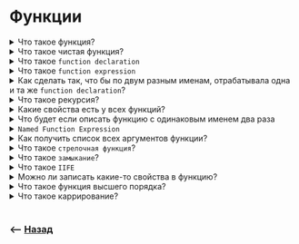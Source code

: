 # Функции  

<details>
<summary> Что такое функция?</summary>

![illustration](https://raw.githubusercontent.com/webster6667/documentation/master/documentation-data/illustrations/dd-up.svg)

🎯 Объект, принимающий в себя аргументы, взаимодействует с ними и что-то возвращает          
🎯 Если не указать `return`, вернет `undefined`  

![illustration](https://raw.githubusercontent.com/webster6667/documentation/master/documentation-data/illustrations/dd-down.svg)

</details>

<details>
<summary> Что такое чистая функция?</summary>

![illustration](https://raw.githubusercontent.com/webster6667/documentation/master/documentation-data/illustrations/dd-up.svg)

Функция которая при постоянном вызове с одними и теми же аргументами, будет давать один и тот же результат, без сайд эффектов    

<details>
<summary> <sup>⭐</sup>❓ Что такое сайд эффект?</summary>

---

Побочный эффект функции:    

&emsp;&emsp; 🎯 Это когда результат работы функции, зависит от сторонних внешних данных  
&emsp;&emsp;&emsp;&emsp;  👆 Например `localStorage`  

&emsp;&emsp; 🎯 Или когда функция внутри себя изменяет какие-то внешние данные, не явно меняя среду разработки    
&emsp;&emsp;&emsp;&emsp; 👆 Например мутируют объекты, с которыми дальше ведеться работа

---

</details>

<details>
<summary> 🧠 Образ для заучивания</summary>

---

Продавец

🎯 Чистый, когда даешь одну и ту же сумму, всегда дает один и тот же товар         
🎯 Мутный, которому даешь одну и ту же сумму, но в зависимости от его побочных эффектов (нужны деньги, плохие поставки), может возвращать товар разного качества       


---

</details>

![illustration](https://raw.githubusercontent.com/webster6667/documentation/master/documentation-data/illustrations/dd-down.svg)

</details>

<details>
<summary> Что такое <code>function declaration</code></summary>

![illustration](https://raw.githubusercontent.com/webster6667/documentation/master/documentation-data/illustrations/dd-up.svg)

Функция обьявленная в основном потоке кода которая    
🎯 Обязательно должна иметь имя  

🎯 Доступна в своей области видимости, еще до выполнения кода      
&emsp;&emsp; 👆 Что позволяет обращатся к ним в основном потоке кода, еще до объявления     

&emsp;&emsp; 👆 Считаю что это особенность которую нужно знать, но не использовать, так как она не совсем явная  

```javascript
function myFunction() {
    console.log('function declaration')
}
```

<details>
<summary> <sup>⭐</sup>❓ Что вернет данная функция?</summary>

---

```javascript
const isDev = true

getEnv() // ?

if (isDev) {
    
    function getEnv() {
        console.log('is dev env')
    }
    
} else {

    function getEnv() {
        console.log('is prod env')
    }
    
}
```

<details>
<summary> ✅ Ответ</summary>

---

`getEnv is not a function`, к `function declarations` можно обратится до ее объявления, только если она не находится в блочной области видимости  

---

</details>

---

</details>

<details>
<summary> 🧠 Образ для заучивания</summary>

---

Что задекларированно пером, не перепишешь топором

---

</details>

![illustration](https://raw.githubusercontent.com/webster6667/documentation/master/documentation-data/illustrations/dd-down.svg)

</details>

<details>
<summary> Что такое <code>function expression</code></summary>

![illustration](https://raw.githubusercontent.com/webster6667/documentation/master/documentation-data/illustrations/dd-up.svg)

Функция объявленна как чать выражения    
&emsp;&emsp; 👆 На пример оператором присваивания переменной внутри другой функции      
  

🎯 Может быть обьявленна без имени    
&emsp;&emsp; 👆 Так как в случаи отсутсвия имени, берется название переменной в которой она была обьявленна     

🎯 Не доступна до ее объявления  

```javascript
const fnExpression = function () {
    console.log('function declaration')
}
```

<details>
<summary> <sup>⭐</sup>❓ Для чего нужны <code>function expression</code></summary>

---

Для использования условных функций  

```javascript
const isAuth = true

const authUsersHandler = function () {
    console.log('is auth user')
}

const guestHandler = function () {
    console.log('is guest')
}

const callback = isAuth ? authUsersHandler : guestHandler
```

---

</details>

<details>
<summary> 🧠 Образ для заучивания</summary>

---

Экспресс вариант, как черновой, который можно перезаписать   

---

</details>

![illustration](https://raw.githubusercontent.com/webster6667/documentation/master/documentation-data/illustrations/dd-down.svg)

</details>

<details>
<summary> Как сделать так, что бы по двум разным именам, отрабатывала одна и та же <code>function declaration</code>?</summary>

![illustration](https://raw.githubusercontent.com/webster6667/documentation/master/documentation-data/illustrations/dd-up.svg)

```javascript
function getClearNumber(number) {  
    return parseInt(number)
}

// ?

getClearNumber('10px') // 10
getClearInt('10px')    // 10
```

<details>
<summary> ✅ Ответ</summary>

---

Поместисть в переменную ссылку на `function declaration`  

```javascript
function getClearNumber(number) {  
    return parseInt(number)
}

const getClearInt = getClearNumber

console.log(getClearNumber('10px')) // 10
console.log(getClearInt('10px'))    // 10
```

---

</details>

![illustration](https://raw.githubusercontent.com/webster6667/documentation/master/documentation-data/illustrations/dd-down.svg)

</details>

<details>
<summary> Что такое рекурсия?</summary>

![illustration](https://raw.githubusercontent.com/webster6667/documentation/master/documentation-data/illustrations/dd-up.svg)

Вызов функции самой себя

<details>
<summary> <sup>⭐</sup>❓ Что такое выход из рекурсии?</summary>

---

Условие, при котором функция перестанет бесконечный вызов самой себя  

---

</details>

<details>
<summary> <sup>⭐</sup>❓ Что будет если не реализовать выход из рекурсии </summary>

---

Переполниться стек вызовов, и выпадет ошибка

---

</details>

<details>
<summary> <sup>⭐</sup>❓ По какой логике работает рекурсия?</summary>

---

🎯 В первом колстеке задается создается выход из рекурсии         
🎯 Далее мы заходим в рекурсию с какими-то даннымы   
🎯 Далее функция отрабатывает    
🎯 Записывает куда-то результат своей работы      
🎯 После чего опять вызывает саму себя           
🎯 Уже с новыми данными для выхода из рекурсии    
&emsp;&emsp; 👆 Дочерним объектом, массивом, индексом итерации       
🎯 В последней итерации, если условия выхода из рекурсии верны  
🎯 Функция возвращает сложенный результат последовательно отработавших вызовов стека

---

</details>

<details>
<summary> <sup>⭐</sup>❓ Приведи примеры рекурсий</summary>

---

```javascript
// Умножение первого аргумента самого на себя n кол-во раз    
function pow(number, count) {
    let res = 0
    
    if (count > 0) {
        res += pow(number, count - 1)
    } else {
        return res
    }
     
}

console.log(pow(2, 2))
```

---

</details>

<details>
<summary> <sup>⭐</sup>❓ Сократи написание этой функции в тернарник</summary>

---

```javascript
// Умножение первого аргумента самого на себя n кол-во раз    
function pow(x, n) {
    return (n == 1) ? x : (x * pow(x, n - 1));
}

pow(2, 3)
```

---

</details>

<details>
<summary> <sup>⭐</sup>❓ Разложи стек вызовов</summary>

---

`???`

---

</details>

<details>
<summary> <sup>⭐</sup>❓ В каком случаи рекурсии являются лучшим решением?</summary>

---

При работе с структурой данных, повтрояющиейся в глубину неизвестное кол-во раз  

---

</details>

<details>
<summary> <sup>⭐</sup>❓ Приведи пример</summary>

---

<details>
<summary> ✅ Обход рекурсивных массивов</summary>

---

Например посчитать кол-во лайков у всех объектов

```typescript
interface Category {
    id: number,
    name: string,
    likes: number,
    children: A[] | string
}

const categoryList: Category[]  = [
    {
        id: 1,
        name: 'Browser',
        likes: 1,
        children: [
            {
                id: 1,
                name: 'HTML',
                likes: 1,
                children: [
                    {
                        id: 1,
                        name: 'DOM',
                        likes: 1,
                        children: [
                            {
                                id: 1,
                                name: 'dom-editing',
                                likes: 1,
                                children: 'Dom Element Editing',
                            },
                            {
                                id: 2,
                                likes: 1,
                                name: 'dom-element-attr',
                                children: 'Dom Element Attributes'
                            }
                        ],
                    },
                    {
                        id: 2,
                        name: 'Render',
                        likes: 1,
                        children: 'Browser Render'
                    }
                ],
            }
        ]
    },
    {
        id: 2,
        name: 'Backend',
        likes: 1,
        children: 'Backend content'
    }
]


function countCategorysLikes(category: Category[]) {
    let likesCount = 0;
    
    for (let i = 0; i < category.length; i++ ) {
        const itemCategory = category[i]
        
        likesCount += itemCategory.likes
        
        if (Array.isArray(itemCategory.children)) {
            const childLikesCount = countCategorysLikes(itemCategory.children)

            likesCount += childLikesCount
        }
    }
    
    return likesCount
    
}

countCategorysLikes(categoryList);
```

---


</details>

<details>
<summary> ✅ Поиск в <code>Linked List</code> структуре</summary>

---

```javascript
class Node {
    constructor(data) {
        this.data = data;
        this.next = null;
    }
}

class LinkedList {
    constructor() {
        this.head = null;
        this.tail = null;
        this.size = 0; 
    }
    
    append(data) {
        const newNode = new Node(data); 
        const isLinkedListEmpty = !this.head || !this.tail

        if (isLinkedListEmpty) {
            this.head = newNode;
            this.tail = newNode;
        } else {
            // Записываем в next предыдущей последней ноды новую ноду
            this.tail.next = newNode
            
            // Делаем новую ноду хвостом списка, с next === null
            this.tail = newNode
        }

        this.size++;
        
        return this
    }
}


```

---

</details>

<details>
<summary> ✅ Сравнение объектов</summary>

---

```javascript
const obj1 = {
    name: 'first object',
    children: {
        name: 'child',
        children: 'content'
    },
}

const obj2 = {
    name: 'first object',
    children: {
        name: 'child',
        children: 'content'
    },
}

const isObject = (data) => {
    return data !== null && typeof data === 'object'
}

const isObjectEqual = (object1, object2) => {
    let isEqual = true
    const firstObjectLength = Object.keys(object1).length
    const secondObjectLength = Object.keys(object2).length
    
    const isObjectsHasNotTheSameLength = firstObjectLength !== secondObjectLength
    
    if (isObjectsHasNotTheSameLength) {
        isEqual = false
    } else {
        
        for(let object1Key of Object.keys(object1)) {
            console.log(object1Key, 'comparable key');
            const object1Value = object1[object1Key]
            const object2Value = object2[object1Key]
            const hasObjectValues = isObject(object1Value) && isObject(object2Value)
            const hasTheSameTypes = typeof object1Value === typeof object2Value
            
            if (hasObjectValues) {
                isEqual = isObjectEqual(object1Value, object2Value);
            } else if (hasTheSameTypes) {
                isEqual = object1Value === object2Value
            } else {
                isEqual = false;
            }

            if (!isEqual) {break}
            
        }
        
    }
    
    return isEqual
}

console.log(isObjectEqual(obj1, obj2))
```

---

</details>

---

</details>



![illustration](https://raw.githubusercontent.com/webster6667/documentation/master/documentation-data/illustrations/dd-down.svg)


</details>

<details>
<summary> Какие свойства есть у всех функций?</summary>

![illustration](https://raw.githubusercontent.com/webster6667/documentation/master/documentation-data/illustrations/dd-up.svg)

🎯 `name`        
👆 Контекстное имя функции  
  

<details>
<summary> <sup>⭐</sup>❓ Что вернет свойство <code>name</code>, в данном случаи</summary>

---

```javascript
let sayHi = function() {
  alert("Hi");
};

alert(sayHi.name); // sayHi  
```

<details>
<summary> ✅ Ответ</summary>

---

`sayHi`, хоть функция и без имени, `js` пытается определить ее из контекста(`контекстное имя`)  

---

</details>

---


</details>

<br>

🎯 `length`  
👆 Кол-во объявленных аргументов в момент объявления  
  
<details>
<summary> <sup>⭐</sup>❓ Чему будет равно <code>length</code>, в следующих вызовах</summary>  

---

```javascript
function f1(a) {}
function f2(a, b) {}
function f3(a, b, ...more) {}

alert(f1.length); // 1
alert(f2.length); // 2
alert(f3.length); // 2
```

<details>
<summary> ✅ Ответ</summary>

---

`length` возвращает только кол-во аргументов описанных во время объявления  
👆 `...rest`, в данном случаи не идет в счет, так как это остаточные не объявленные параметры, и могут быть пустыми

---

</details>

---

</details>

<details>
<summary> <sup>⭐</sup>❓ Как получить полный список аргументов когда они уже все проброшены?</summary>

---

Только в момент выполнения функции, испольузуюя псевдомассив `argumants.length`  

---

</details>

<details>
<summary> 🧠 Образ для заучивания</summary>

---

Паспорт, в котором прописаны Имя и возрост  

В нашем случаи `name` и `length`  

---

</details>

![illustration](https://raw.githubusercontent.com/webster6667/documentation/master/documentation-data/illustrations/dd-down.svg)

</details>


<details>
<summary> Что будет если описать функцию с одинаковым именем два раза</summary>

![illustration](https://raw.githubusercontent.com/webster6667/documentation/master/documentation-data/illustrations/dd-up.svg)

Одна перезатрет другую  

![illustration](https://raw.githubusercontent.com/webster6667/documentation/master/documentation-data/illustrations/dd-down.svg)

</details>

<details>
<summary><code>Named Function Expression</code></summary>

![illustration](https://raw.githubusercontent.com/webster6667/documentation/master/documentation-data/illustrations/dd-up.svg)

<details>
<summary> <sup>⭐</sup>❓ Как можно обеспечить вызов одной и той же функции, используя для этого разные имена?</summary>

---

```javascript
const myFn = function() {
    return myFn.name
}

// MyFn1
// MyFn2
// MyFn3
```

<details>
<summary> ✅ Ответ</summary>

---

Создаем `Function Expression`, и раскладываем ее по разным переменным

```javascript
const myFn = function getName() {
    return getName.name
}

let MyFn1 = myFn
let MyFn2 = myFn
let MyFn3 = myFn
```

---

</details>

---

</details>

<details>
<summary> <sup>⭐</sup>❓ Что вернет данная функция</summary>

---

```javascript
let data = function() {
    return data.name
}

let fnInstance = data

data = []

console.log(fnInstance())
```

<details>
<summary> ✅ Ответ</summary>

---

`Cannot read propery of null`, так как `name` берется из конкретной переменной `fn`, которая удаляется  

---

</details>

---

</details>

<details>
<summary> <sup>⭐</sup>❓ Как избежать подобной проблеммы?</summary>

---

Использовать `Named Function Expression` 

```javascript
let data = function getName() {
    return getName.name
}

let fnInstance = data

data = []

console.log(fnInstance())
```

---


</details>

<details>
<summary> <sup>⭐</sup>❓ Что такое <code>Named Function Expression</code></summary>

---

Функция объявленная внутри переменной с фиксированным именем, вне зависимости от того в какой переменной она находится    

```javascript
const fn = function myFn() {
    // ...
}
```

---

</details>

<details>
<summary> <sup>⭐</sup>❓ Зачем нужна <code>Named Function Expression</code></summary>

---

🎯 `Named Function Expression` гарантирует корректное обращение функции самой к себе   
&emsp;&emsp; 👆 Даже если функция будет перемещенна в переменную с другим именем

🎯 Может улучшить читабильность и ясность кода  

```javascript
// Числа фибоначи, каждое след число, равно сумму двух предыдущих     
// Функция должна получить какое число лежит с индексом n, в фибоначи массиве
// [0, 1, 1, 2]
// Рекурсия наполняет стек от искомого индекса до тех пор пока не дойдем до 1 + 1  
// После стек начинает отрабатывать пока не дойдет до получения двух пред чисел, и вернет их сумму  
const findFibonacciNumByIndex = function getFibonacciNumByIndex(n) {

    if (n <= 1) {
        return n;
    } else {
        return getFibonacciNumByIndex(n - 1) + getFibonacciNumByIndex(n - 2);
    }
    
}

const findFibonacci = findFibonacciNumByIndex

findFibonacci(8)
```

---


</details>

<details>
<summary> <sup>⭐</sup>❓ Почему бы не использовать <code>this</code> для получения данных из функции?</summary>

---

Контекст слишком динамичен, и обращение к данным функции из контекста, может привести к трудно уловимым багам  

---

</details>

<details>
<summary> <sup>⭐</sup>❓ Напиши <code>NFE</code> используя функцию стрелку</summary>

---

Немогу, так как за функцией стрелкой нельзя строго закрепить имя, без привязке к переменной   

---

</details>

![illustration](https://raw.githubusercontent.com/webster6667/documentation/master/documentation-data/illustrations/dd-down.svg)

</details>

<details>
<summary> Как получить список всех аргументов функции?</summary>

![illustration](https://raw.githubusercontent.com/webster6667/documentation/master/documentation-data/illustrations/dd-up.svg)

🎯 Они лежат в псевдо массиве `arguments`      
🎯 Так же их можно получить в полноценном массиве, используя оператор `rest`

<details>
<summary> <sup>⭐</sup>❓ Почему <code>arguments</code>, называеться псевдо массивом </summary>

---

Имеет масиво образную структуру, но не являеться полноценным массивом, так не содержит всех методов массива   

---

</details>

<details>
<summary> <sup>⭐</sup>❓ Как сделать из <code>arguments</code> полноценный массив?</summary>

---

Закинуть в метод `Array.from(arguments)`, который преобразует псевдомассив в массив

---

</details>

<details>
<summary> <sup>⭐</sup>❓ Что вернет данный код?</summary>

---

```javascript
const myFn = (a, b, c) => {
    console.log(arguments)
}
```

<details>
<summary> ✅ Ответ</summary>

---

Ошибку, так как у функции стрелки нет своего `arguments`

---

</details>

---

</details>

<details>
<summary> <sup>⭐</sup>❓ Как получить список всех аргументов у стрелки?  </summary>

---

Используя оператор `rest`

---

</details>

![illustration](https://raw.githubusercontent.com/webster6667/documentation/master/documentation-data/illustrations/dd-down.svg)

</details>

<details>
<summary> Что такое <code>стрелочная функция</code>?</summary>

![illustration](https://raw.githubusercontent.com/webster6667/documentation/master/documentation-data/illustrations/dd-up.svg)

Более лаконичный способ объявления `function expression`, с рядом особенностей  

🎯 Не имеет собственного `this`      
&emsp;&emsp; 👆 Берет `this` объекта, в котором объявлен  

🎯 Не имеют своего `arguments`       

🎯 Не могут быть конструктором     
&emsp;&emsp; 👆 Вызванны с `new`    
  
🎯 Не имеют своего `super`    
&emsp;&emsp; 👆 Обращаеться к `super` родительской функции  

<details>
<summary> <sup>⭐</sup>❓ Что вернет данный код?</summary>

---

```javascript
const user = {
    name: 'Ben ',
    age: 22,
    getFullInfo() {
       
        const getClearName = function () {
             return `${this.name}`.trim()
        }

        return `${getClearName()} ${this.age}`
    }
}

console.log(user.getFullInfo()); 
```

<details>
<summary> ✅ Ответ</summary>

---

`undefined 22`, т.к `getClearName` создает свой контекст, и не имеет доступа к контексту `user` 

---

</details>

---

</details>

<details>
<summary> <sup>⭐</sup>❓ Как это исправить?</summary>

---

Использовать функции стрелки, которые не создают свой контекст, вместо чего берут родительский      

---

</details>

<details>
<summary> <sup>⭐</sup>❓ В каких случая функции стрелки практичней всего?</summary>

---


🎯 При создании функций внутри метода, которым нужен доступ к контексту метода          
&emsp;&emsp; 👆 Позволяет избежать потери контекста, который может произойти при использовании обычной функции имеющей свой контекст

🎯 При объявление колбеков (например для таймаутов)  
&emsp;&emsp; 👆 Подхваченный родительски контекст во время объявления не будет потерян  

🎯 Во всех случаях когда нет необходимости в возможностях обычной функции      
&emsp;&emsp; 👆 Т.к стрелки легковесней и читабильней  
  

---

</details>

<br>

<details>
<summary> 🧠 Образ для заучивания</summary>

---

Летит быстро как стрела, за счет того, что не тянет за собой ничего своего, берет все родительское  

---

</details>



![illustration](https://raw.githubusercontent.com/webster6667/documentation/master/documentation-data/illustrations/dd-down.svg)

</details>

<details>
<summary> Что такое <code>замыкание</code>?</summary>

![illustration](https://raw.githubusercontent.com/webster6667/documentation/master/documentation-data/illustrations/dd-up.svg)

Прием программирования, где одна функция оборачивает другую функцию, раскрывая нам следующие возможности: 

🎯 Сохранения состояние работы экземпляра         
🎯 Инкапсуляция и защита данных от внешнего воздействия  
🎯 Совершенствование обернутых функций декораторами

<details>
<summary> <sup>⭐</sup>❓ Почему замыкани хранит состояние?</summary>

---

🎯 В `JS`, после того как функция отработала, все переменные внутри нее очищаются сборщиком мусора    
&emsp;&emsp; 👆 Это происходит из за потери достижимости этих переменных

🎯 В случаи с замыканием, при инициализации функции обертки мы сразу же объявляем и возвращаем функцию, но не вызываем ее    
🎯 Хоть дочерняя функция не вызванна, она обращается к переменным созданным в функции обертки  
🎯 Таким образом переменные обьявленные в функции обертке, не теряют достижимость, и к ним всегда идет обращение      
🎯 По этому сборщик мусора не обнуляет состояние этих переменных      
🎯 А дочерние функции могут мутировать состояние этих переменных  

---

</details>

<br>

<details>
<summary> 🧠 Образ для заучивания</summary>

---

Замочек, который замыкает в себе состояние переменных  

---

</details>

![illustration](https://raw.githubusercontent.com/webster6667/documentation/master/documentation-data/illustrations/dd-down.svg)

</details>

<details>
<summary> Что такое <code>IIFE</code></summary>

![illustration](https://raw.githubusercontent.com/webster6667/documentation/master/documentation-data/illustrations/dd-up.svg)

Анонимная самовызывающейся функция

🎯 Синтаксис `(fn)()`      
&emsp;&emsp; 👆 Вместо fn, наша функция `() => {}`    

<details>
<summary> <sup>⭐</sup>❓ Для чего нужна <code>IIFE</code></summary>

---

🎯 Раньше использовалось для реализации модулей с инкапсулированной логикой        


<details>
<summary> 🎯 Сейчас можно использовать для получения функции хранящей состояние в замыкании, избегая лишнего вызова функции оберкти </summary>

----

```javascript
const a = (() => {
    let i = 1
   
   const fn = (a) => {
        return i += a 
   }
   
   return fn
})()

console.log(a(5))
console.log(a(5))
console.log(a(5))
```

----

</details>

<br>

<details>
<summary> 🎯 Реализовать работу с <code>async/await</code> внутри функции, не блокируя основной поток, и избежать лишних оберток и вызовов </summary>

----

```jsx
let successAnalitikSendedCount = 0;

const Component = () => {
    const [value, setValue] = useState('')
    
    const changeHandler = (e) => {
        
        const sendAnaliticData = async () => {
            
           try {
              await axios.post('/analitic')
              successAnalitikSendedCount++
           } catch(e) {
               console.log('error')
           }
           
        }
        
        sendAnaliticData();
        
        setValue(e.target.value)
    }

   // Более элегантный подход с IIFY
   const changeHandlerWithIIFE = (e) => {

      (async () => {
          
         try {
            await axios.post('/analitic')
            successAnalitikSendedCount++
         } catch(e) {
            console.log('error')
         }
         
      })()

      setValue(e.target.value)
   }
    
    
    return <input value={value} onChange={changeHandler} />
}
```

----

</details>

---

</details>

<br>

<details>
<summary> 🧠 Образ для заучивания</summary>

---

🎯 Синтаксис `(fn)()`
&emsp;&emsp; 👆 Левый сосок  

🎯 Название `()() IIFE`
&emsp;&emsp; 👆 Два соска `Function Expression`    
  


---

</details>

![illustration](https://raw.githubusercontent.com/webster6667/documentation/master/documentation-data/illustrations/dd-down.svg)

</details>

<details>
<summary> Можно ли записать какие-то свойства в функцию?</summary>

![illustration](https://raw.githubusercontent.com/webster6667/documentation/master/documentation-data/illustrations/dd-up.svg)

Да, функция это такой же объект, куда можно записывать свойства и методы

<details>
<summary><img src="https://raw.githubusercontent.com/webster6667/documentation/master/documentation-data/illustrations/ts.svg" height="20px" title="ts" >&emsp; Методы</summary>

---

```typescript
const fn = (a) => {
  return a
}

fn.logger = (data) => {
  return `log: ${data}`
}

console.log(fn.logger('my-data')) // 👉🏼 'log: my-data'
console.log(fn('my-data')) // 👉🏼 'my-data'
```

---

</details>    

<details>
<summary> <sup>⭐</sup>❓ Что будет если переопределить свойство, после вызова функции?</summary>

---

```javascript
const getData = () => {
    getData.calledCount = getData.calledCount ? ++getData.calledCount : 1  
    return {}
}

getData() 
getData()
console.log(getData.calledCount) // 2
getData.calledCount = 0
console.log(getData.calledCount) // 0
```

Оно переопределится

---

</details>

<details>
<summary> <sup>⭐</sup>❓ Чем это может быть опасно?</summary>

---

Любой внешний код может изменить эти данные

---

</details>

<details>
<summary> <sup>⭐</sup>❓ Как можно защитится от этого</summary>

---

🎯 Обернуть в `прокси`          
&emsp;&emsp; 👆 Это больше костыль, для тех случаев когда нет способа изменить подход

```javascript
const getData = () => {
    getData.calledCount = getData.calledCount ? ++getData.calledCount : 1  
    return {}
}

const proxedGetData = new Proxy(getData, { // (*)
    set(target, prop, val) {
        if (prop !== 'calledCount') {
            target[prop] = val
            return true;   
        } else {
            return false
        }
    }
});

proxedGetData()
proxedGetData()

proxedGetData.calledCount = 0

console.log(proxedGetData.calledCount, 'result')
```

🎯 Использовать `Object.freeze`, не вариант так как свойство должно быть изменяемым

🎯 Использовать замыкание

```javascript
const initGetData = () => {
    let calledCount = 0
    return () => {
        ++calledCount
        
        return {}
    }
}

const getData = initGetData()

getData()
```

---

</details>

<details>
<summary> <sup>⭐</sup>❓ Замыкание обеспечивают сохранность данных, но не прокидывают их наружу, что делать если хочешь использовать замыкание для защиты перезаписи данных, но они так же нужны тебе снаружи</summary>

---

Выкинуть метод, на получение данных

```javascript
const initGetData = () => {
    let calledCount = 0  
    
    const instance = () => {
        ++calledCount

        return {}
    }

    instance.getCalledCount = () => calledCount
    
    return instance
}

const getData = initGetData()

getData()
getData()

console.log(getData.getCalledCount())
```


---

</details>

<details>
<summary> <sup>⭐</sup>❓ По копаемся в безопасности сохранения данных, при замыкании</summary>

---

🎯 Давай представим что пишем внешнюю библиотеку, для каких-то банков.   
🎯 В которых любое изменение данных может повлечь за собой милионные затраты  
🎯 Вернемся к функции `getData` и проверим ее на безопасность      
🎯 Какие опасности может нести эта функция  
🎯 Как их исправить

```javascript
const initGetData = () => {
    let processData = {
        operationCount: 0
    }

    const instance = () => {
        processData.operationCount = ++processData.operationCount

        return {}
    }
    
    instance.getProcessData = () => processData
    
    return instance
}

const getData = initGetData()

getData()
getData()

console.log(getData.getProcessData())
```

<details>
<summary> ✅ Ответ</summary>

---

🎯 Хакер высекает через какую функцию фронт высчитывает кол-во необходимых операций  
🎯 Не тривиальным образом подсовывает исполняемый скрипт    
&emsp;&emsp; 👆 Например через какое-то браузерное расширение пользователя

🎯 1.Может перезаписать метод, и вернуть нужное ему кол-во операций для выполнения

🎯 2.Даже если метод защищен проксями или `Object.freez`, он возвращает ссылку на объект, который можно изменить

---  

Есть разные способы защиты

1. Для метода   
   &emsp;&emsp; 🎯 Защитить перезапись через `Proxy`, как обычное свойство   
   &emsp;&emsp; 🎯 Добавить метод через `Object.defineProperty` установив `writable: false`

```javascript
const initGetData = () => {
    let processData = {
        operationCount: 0
    }

    const instance = () => {
        processData.operationCount = ++processData.operationCount

        return {}
    }
    
    Object.defineProperty(instance, 'getProcessData', {
        value: () => processData,
        writable: false,
    });    
    
    return instance
}

const getData = initGetData()

getData()
getData()

getData.getProcessData = () => {
    console.log('test')
}

console.log(getData.getProcessData()) // {operationCount: 2}
```

2. Для данных     
   🎯 Выделить под каждое свойства отдельный метод     
   🎯 Возвращать не ссылку на объект, а новый клонированный объект



---

</details>

---

</details>

<details>
<summary> <sup>⭐</sup>❓ Сейчас мы получаем кол-во вызовов каждого инстанса, как получить общее кол-во вызовов всех инстансов?</summary>

---

```javascript
const initGetData; 

const getFirstData = initGetData()

getFirstData()
getFirstData()

const getSecondData = initGetData()

getSecondData()
getSecondData()

console(initGetData.getInstanceCalledCount())
console(getFirstData.getCalledCount())
console(getSecondData.getCalledCount())
```

<details>
<summary> ✅ Ответ</summary>

---

Необходим `IIFE`, который внутри создает обертку, в которую можно записать нужные методы, достающие данные из своего лексического окружения

```javascript
const initGetData = (() => {
    let allInstanceCalledCount = 0
    
    const initWrapper = () => {
        let instanceCalledCount = 0
        
        const instance = () => {
            ++allInstanceCalledCount;
            ++instanceCalledCount;
            return {}
        }
        
        instance.getCalledCount = () => {
            return instanceCalledCount
        }
        
        return instance
    }

    initWrapper.getAllInstanceCalledCount = () => {
        return allInstanceCalledCount
    }
    
    return initWrapper
})()

const getFirstData = initGetData()

getFirstData()
getFirstData()

const getSecondData = initGetData()

getSecondData()
getSecondData()

console.log(initGetData.getAllInstanceCalledCount())
console.log(getFirstData.getCalledCount())
console.log(getSecondData.getCalledCount())
```

---

</details>

---

</details>

<details>
<summary> <sup>⭐</sup>❓ В каких случаях юзать свойства, а в каких замыкания?</summary>

---

🔹 Используем замыкание    
&emsp;&emsp; 🎯 Для защиты данных от внешнего воздействия  
&emsp;&emsp; 🎯 Для отделения данных каждого инстанса друг от друга  
&emsp;&emsp; 🎯 Для данных используемых только в разработке  
&emsp;&emsp; 🎯 Для функций оберток    
&emsp;&emsp; 🎯 Для модулей в паре с `IIFE`

🔹 Используем свойства функции      
&emsp;&emsp; 🎯 Для данных не влияющих на результат работы инстанса функции (Аналитика, `dev`)  
&emsp;&emsp; 🎯 Для методов пробрасывающих данные из замыкани наружу  
&emsp;&emsp; 🎯 Для данных объединяющие все инстансы

---

</details>

![illustration](https://raw.githubusercontent.com/webster6667/documentation/master/documentation-data/illustrations/dd-down.svg)

</details>

<details>
<summary> Что такое функция высшего порядка?</summary>

![illustration](https://raw.githubusercontent.com/webster6667/documentation/master/documentation-data/illustrations/dd-up.svg)

Функция, принимающая в себя другую функцию аргументом или функции возвращающие другие функции    

```javascript
const fetchData = async (url, transformFn) => {
    const data = await axios(url);
    const res = transformFn(data);
   
    return res;
}

fetchData('/users', (users) => {
    return users.map(({name}) => (name));
})
```

<details>
<summary> <sup>⭐</sup>❓ Для чего нужны функции высшего порядка?</summary>

---

Для реализации абстракций, на основании которых потом можно создавать более конкретные экземпляры, закидывая туда разные функции и стартовые данные    

---

</details>

<details>
<summary> 🧠 Образ для заучивания</summary>

---

Как сотрудники с высокой должностью, которые руководят более точно специализированными сотрудниками  

---

</details>

![illustration](https://raw.githubusercontent.com/webster6667/documentation/master/documentation-data/illustrations/dd-down.svg)

</details>

<details>
<summary> Что такое каррирование?</summary>

![illustration](https://raw.githubusercontent.com/webster6667/documentation/master/documentation-data/illustrations/dd-up.svg)

Обертка вокруг функции, которая позволяет делать пошаговое определение аргументов, вместо определения всех аргументов за один вызов.   
&emsp;&emsp; 👆 Тем самым позволяет делать определенные конфигурации функции, которые уменьшат кол-во определения повторяющихся параметров, делая код более лаконичным и переиспользуемым        

```javascript
const translate = (lang, module, translate) => {
    const data = {
        ru: {
            mainPage: {
                title: 'Заголовок'
            },
            header: {
              logo: 'Лого'
            },
        },
        en: {
           mainPage: {
              title: 'Title'
           },
           header: {
              logo: 'Logo'
           },
        }    
    }
    
    return data[lang][module][translate]
}

const carry = (fn) => (lang) => (module) => (translate) => setLog(lang, module, translate)

const translateCarry = carry(myFn)

const translateRu = translateCarry('ru')
const translateEn = translateCarry('en')

const translateRuMainPage = translateRu('mainPage')

console.log(translateRuMainPage('title'))
```

<details>
<summary> <sup>⭐</sup>❓ Для чего нужно каррирование?</summary>

---

🎯 Для того что бы определять стартовые конфигурации   
&emsp;&emsp; 👆 Делая код более переиспользуемым и лаконичным  

---

</details>

<details>
<summary> 🧠 Образ для заучивания</summary>

---

Каррина по шагово пишет в чат бот чего она хочет, а он в зависимости от ответа, выдает список дальнейших вопросов, или уже ответ   

---

</details>

![illustration](https://raw.githubusercontent.com/webster6667/documentation/master/documentation-data/illustrations/dd-down.svg)

</details>

<br>

### ⟵ **<a href="../../readme.md">Назад</a>**